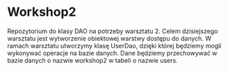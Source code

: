 # Workshop2
Repozytorium do klasy DAO na potrzeby warsztatu 2.
Celem dzisiejszego warsztatu jest wytworzenie obiektowej warstwy dostępu do danych. W ramach warsztatu utworzymy klasę UserDao, dzięki której będziemy mogli wykonywać operacje na bazie danych. Dane będziemy przechowywać w bazie danych o nazwie workshop2 w tabeli o nazwie users.
